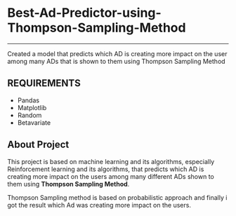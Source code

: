 # Best-Ad-Predictor-using-Thompson-Sampling-Method
_______________________________________________________________________________________________
Created a model that predicts which AD is creating more impact on the user among many ADs that is shown to them using Thompson Sampling Method

## REQUIREMENTS

* Pandas
* Matplotlib
* Random
* Betavariate

## About Project 

This project is based on machine learning and its algorithms, especially Reinforcement learning and its algorithms, that predicts which AD is creating more impact on the users among many different ADs shown to them using **Thompson Sampling Method**.

Thompson Sampling method is based on probabilistic approach and finally i got the result which Ad was creating more impact on the users.
